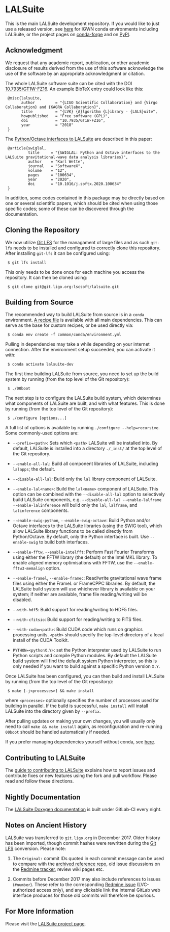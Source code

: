 # LALSuite

This is the main LALSuite development repository. If you would like to just use
a released version, see [here][igwnconda] for IGWN conda environments including
LALSuite, or the project pages on [conda-forge][condaforge] and on [PyPI][pypi].

## Acknowledgment

We request that any academic report, publication, or other academic
disclosure of results derived from the use of this software acknowledge
the use of the software by an appropriate acknowledgment or citation.

The whole LALSuite software suite can be cited with the DOI
[10.7935/GT1W-FZ16][doi]. An example BibTeX entry could look like this:

     @misc{lalsuite,
           author         = "{LIGO Scientific Collaboration} and {Virgo Collaboration} and {KAGRA Collaboration}",
           title          = "{LVK} {A}lgorithm {L}ibrary - {LALS}uite",
           howpublished   = "Free software (GPL)",
           doi            = "10.7935/GT1W-FZ16",
           year           = "2018"
     }

The [Python/Octave interfaces to LALSuite][swiglal] are described in this paper:

     @article{swiglal,
              title     = "{SWIGLAL: Python and Octave interfaces to the LALSuite gravitational-wave data analysis libraries}",
              author    = "Karl Wette",
              journal   = "SoftwareX",
              volume    = "12",
              pages     = "100634",
              year      = "2020",
              doi       = "10.1016/j.softx.2020.100634"
     }

In addition, some codes contained in this package may be directly based
on one or several scientific papers, which should be cited when using
those specific codes; some of these can be discovered through the
documentation.

## Cloning the Repository

We now utilize [Git LFS][gitlfs] for the managament of large files and
as such `git-lfs` needs to be installed and configured to correctly
clone this repository. After installing `git-lfs` it can be configured
using:

     $ git lfs install

This only needs to be done once for each machine you access the
repository. It can then be cloned using:

     $ git clone git@git.ligo.org:lscsoft/lalsuite.git

## Building from Source

The recommended way to build LALSuite from source is in a `conda` environment.
[A recipe file][condaenv] is available with all main dependencies. This can
serve as the base for custom recipes, or be used directly via:

     $ conda env create -f common/conda/environment.yml

Pulling in dependencies may take a while depending on your internet connection.
After the environment setup succeeded, you can activate it with:

     $ conda activate lalsuite-dev

The first time building LALSuite from source, you need to set up the build
system by running (from the top level of the Git repository):

     $ ./00boot

The next step is to configure the LALSuite build system, which determines what
components of LALSuite are built, and with what features. This is done by
running (from the top level of the Git repository):

     $ ./configure [options...]

A full list of options is available by running `./configure --help=recursive`.
Some commonly-used options are:

- `--prefix=<path>`: Sets which `<path>` LALSuite will be installed into. By
  default, LALSuite is installed into a directory `./_inst/` at the top level of
  the Git repository.

- `--enable-all-lal`: Build all component libraries of LALSuite, including
  `lalapps`; the default.

- `--disable-all-lal`: Build only the `lal` library component of LALSuite.

- `--enable-lal<name>`: Build the `lal<name>` component of LALSuite. This option
  can be combined with the `--disable-all-lal` option to selectively build
  LALSuite components, e.g. `--disable-all-lal --enable-lalframe
  --enable-lalinference` will build only the `lal`, `lalframe`, and
  `lalinference` components.

- `--enable-swig-python`, `--enable-swig-octave`: Build Python and/or Octave
  interfaces to the LALSuite libraries (using the SWIG tool), which allow
  LALSuite library functions to be called directly from Python/Octave. By
  default, only the Python interface is built. Use `--enable-swig` to build both
  interfaces.

- `--enable-fftw`, `--enable-intelfft`: Perform Fast Fourier Transforms using
  either the FFTW library (the default) or the Intel MKL library. To enable
  aligned memory optimisations with FFTW, use the `--enable-fftw3-memalign`
  option.

- `--enable-framel`, `--enable-framec`: Read/write gravitational wave frame
  files using either the FrameL or FrameCPPC libraries. By default, the LALSuite
  build system will use whichever library is available on your system; if
  neither are available, frame file reading/writing will be disabled.

- `--with-hdf5`: Build support for reading/writing to HDF5 files.

- `--with-cfitsio`: Build support for reading/writing to FITS files.

- `--with-cuda=<path>`: Build CUDA code which runs on graphics processing
  units. `<path>` should specify the top-level directory of a local install of
  the CUDA Toolkit.

- `PYTHON=<pythonX.Y>`: set the Python interpreter used by LALSuite to run
  Python scripts and compile Python modules. By default the LALSuite build
  system will find the default system Python interpreter, so this is only needed
  if you want to build against a specific Python version `X.Y`.

Once LALSuite has been configured, you can then build and install LALSuite by
running (from the top level of the Git repository):

     $ make [-j<processes>] && make install

where `<processes>` optionally specifies the number of processes used for
building in parallel. If the build is successful, `make install` will install
LALSuite into the directory given by `--prefix`.

After pulling updates or making your own changes, you will usually only need to
call `make && make install` again, as reconfiguration and re-running `00boot`
should be handled automatically if needed.

If you prefer managing dependencies yourself without conda, see
[here][lalsuitedeps].

## Contributing to LALSuite

The [guide to contributing to LALSuite][contributing] explains how to
report issues and contribute fixes or new features using the fork and
pull workflow. Please read and follow these directions.

## Nightly Documentation

The [LALSuite Doxygen documentation][nightlydocs] is built under
GitLab-CI every night.

## Notes on Ancient History

LALSuite was transferred to `git.ligo.org` in December 2017. Older
history has been imported, though commit hashes were rewritten during
the [Git LFS][gitlfs] conversion. Please note:

1. The `Original:` commit IDs quoted in each commit message can be used
   to compare with the [archived reference repo][oldlalsuite], old issue
   discussions on the [Redmine tracker][oldredmine], review wiki pages
   etc.

1. Commits before December 2017 may also include references to issues
   (`#number`). These refer to the corresponding [Redmine
   issue][oldredmine] (LVC-authorized access only), and any clickable
   link the internal GitLab web interface produces for those old commits
   will therefore be spurious.

## For More Information

Please visit the [LALSuite project page][project].

[condaenv]:     https://git.ligo.org/lscsoft/lalsuite/-/blob/master/common/conda/environment.yml
[condaforge]:   https://anaconda.org/conda-forge/lalsuite
[contributing]: https://lscsoft.docs.ligo.org/lalsuite/lalsuite/lalsuite_contributing.html
[doi]:          https://doi.org/10.7935/GT1W-FZ16
[gitlfs]:       https://wiki.ligo.org/Computing/GitLFS#Install_the_git_LFS_client
[igwnconda]:    https://computing.docs.ligo.org/conda/
[lalsuitedeps]: https://wiki.ligo.org/Computing/LALSuite#Dependencies
[nightlydocs]:  https://lscsoft.docs.ligo.org/lalsuite
[oldlalsuite]:  https://git.ligo.org/lscsoft/lalsuite-archive
[oldredmine]:   https://bugs.ligo.org/redmine/projects/lalsuite
[project]:      https://wiki.ligo.org/Computing/LALSuite
[pypi]:         https://pypi.org/project/lalsuite/
[swiglal]:      https://lscsoft.docs.ligo.org/lalsuite/lalsuite/swiglal_tutorial.html
